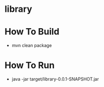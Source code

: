 # library

# How To Build
- mvn clean package

# How To Run
- java -jar target/library-0.0.1-SNAPSHOT.jar
